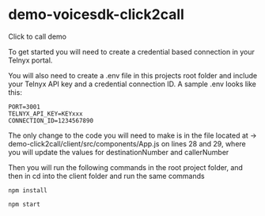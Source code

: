 # demo-voicesdk-click2call
Click to call demo 

To get started you will need to create a credential based connection in your Telnyx portal.

You will also need to create a .env file in this projects root folder and include your Telnyx API key and a credential connection ID. A sample .env looks like this:

```
PORT=3001
TELNYX_API_KEY=KEYxxx
CONNECTION_ID=1234567890
```

The only change to the code you will need to make is in the file located at -> demo-click2call/client/src/components/App.js on lines 28 and 29, where you will update the values for destinationNumber and callerNumber

Then you will run the following commands in the root project folder, and then in cd into the client folder and run the same commands

```
npm install
```
```
npm start
```
